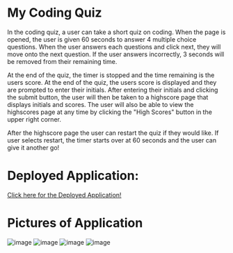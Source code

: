 # My Coding Quiz
In the coding quiz, a user can take a short quiz on coding. 
When the page is opened, the user is given 60 seconds to answer 4 multiple choice questions.
When the user answers each questions and click next, they will move onto the next question.
If the user answers incorrectly, 3 seconds will be removed from their remaining time.

At the end of the quiz, the timer is stopped and the time remaining is the users score.
At the end of the quiz, the users score is displayed and they are prompted to enter their initials.
After entering their initials and clicking the submit button, the user will then be taken to a highscore page that displays initials and scores.
The user will also be able to view the highscores page at any time by clicking the "High Scores" button in the upper right corner. 

After the highscore page the user can restart the quiz if they would like. If user selects restart, the timer starts over at 60 seconds and the user can give it another go!


# Deployed Application:
[Click here for the Deployed Application!](https://krosengr4.github.io/Coding-Quiz/)

# Pictures of Application
![image](https://github.com/krosengr4/Coding-Quiz/assets/139993281/19efc0ea-8d0e-4159-95b7-83745a50fd4f)
![image](https://github.com/krosengr4/Coding-Quiz/assets/139993281/f89a846a-f433-4a07-bc3e-090cfb371690)
![image](https://github.com/krosengr4/Coding-Quiz/assets/139993281/57501334-48c3-45e2-bbb7-674787bc2d35)
![image](https://github.com/krosengr4/Coding-Quiz/assets/139993281/1635d4f7-d74e-4362-8a85-f3d54f2affca)




